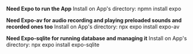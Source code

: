 **Need Expo to run the App**
Install on App's directory: npmn install expo

**Need Expo-av for audio recording and playing preloaded sounds and recorded ones too**
Install on App's directory: npx expo install expo-av

**Need Expo-sqlite for running database and managing it**
Install on App's directory: npx expo install expo-sqlite
